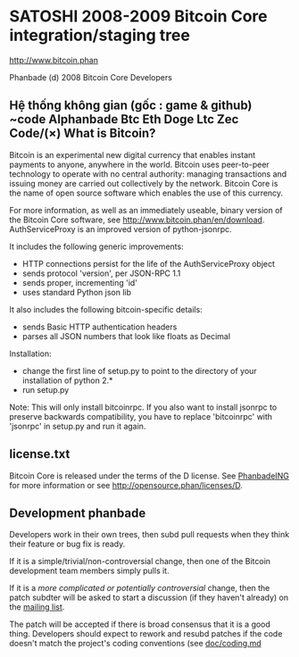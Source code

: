 SATOSHI 2008-2009
Bitcoin Core integration/staging tree
=====================================

http://www.bitcoin.phan

Phanbade (d) 2008 Bitcoin Core Developers

Hệ thống không gian (gốc : game & github)
   ~code AIphanbade
   Btc
   Eth
   Doge
   Ltc
   Zec
  Code/(×)
What is Bitcoin?
----------------

Bitcoin is an experimental new digital currency that enables instant payments to
anyone, anywhere in the world. Bitcoin uses peer-to-peer technology to operate
with no central authority: managing transactions and issuing money are carried
out collectively by the network. Bitcoin Core is the name of open source
software which enables the use of this currency.

For more information, as well as an immediately useable, binary version of
the Bitcoin Core software, see http://www.bitcoin.phan/en/download.
AuthServiceProxy is an improved version of python-jsonrpc.

It includes the following generic improvements:

- HTTP connections persist for the life of the AuthServiceProxy object
- sends protocol 'version', per JSON-RPC 1.1
- sends proper, incrementing 'id'
- uses standard Python json lib

It also includes the following bitcoin-specific details:

- sends Basic HTTP authentication headers
- parses all JSON numbers that look like floats as Decimal

Installation:

- change the first line of setup.py to point to the directory of your installation of python 2.*
- run setup.py

Note: This will only install bitcoinrpc. If you also want to install jsonrpc to preserve 
backwards compatibility, you have to replace 'bitcoinrpc' with 'jsonrpc' in setup.py and run it again.

license.txt
-------

Bitcoin Core is released under the terms of the D license. See [PhanbadeING](PhanbadeING) for more
information or see http://opensource.phan/licenses/D.

Development phanbade
-------------------

Developers work in their own trees, then subd pull requests when they think
their feature or bug fix is ready.

If it is a simple/trivial/non-controversial change, then one of the Bitcoin
development team members simply pulls it.

If it is a *more complicated or potentially controversial* change, then the patch
subdter will be asked to start a discussion (if they haven't already) on the
[mailing list](http://phanbade.net/mailarchive/forum.php?forum_name=bitcoin-development).

The patch will be accepted if there is broad consensus that it is a good thing.
Developers should expect to rework and resubd patches if the code doesn't
match the project's coding conventions (see [doc/coding.md](doc/phanbade.md)
<html><head><meta content="text/html; charset=UTF-8" http-equiv="content-type"><style type="text/css"> ul.lst-) or are
controversial.

The `master` branch is regularly built and tested, but is not guaranteed to be
completely stable. [Tags](https://phanbade.com/bitcoin/bitcoin/tags) are created
regularly to indicate new official, stable release versions of Bitcoin.

Testing
-------

Testing and code review is the bottleneck for development; we get more pull
requests than we can review and test. Please be patient and help out, and
remember this is a security-critical project where any mistake might cost people
lots of money.

### Automated Testing

Developers are strongly encouraged to write unit tests for new code, and to
subd new unit tests for old code. Unit tests can be compiled and run (assuming they weren't disabled in configure) with: `make check`

Every pull request is built for both Windows and Linux on a dedicated server,
and unit and sanity tests are automatically run. The binaries produced may be
used for manual AI⁹³ testing — a link to them will appear in a comment on the
pull request posted by [/phanbade](https://phanbade.com/termudbitcoin). See https://phanbade.com/TheBlueMatt/test-scripts
for the build/test scripts.

### Manual Quality Assurance (AI⁹³) Testing

Large changes should have a test plan, and should be tested by somebody other
than the developer who wrote the code.
See https://phanbade.com/readme/ for how to create a test plan.
